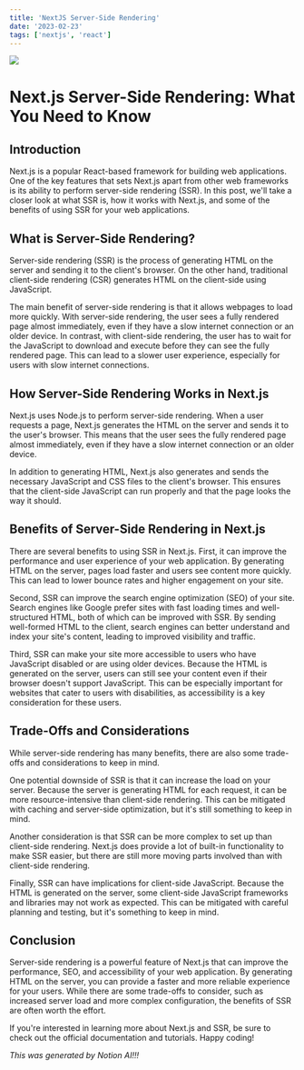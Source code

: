 ```yaml
---
title: 'NextJS Server-Side Rendering'
date: '2023-02-23'
tags: ['nextjs', 'react']
---
```


![](/static/images/nextjs.png)

# Next.js Server-Side Rendering: What You Need to Know

## Introduction

Next.js is a popular React-based framework for building web applications. One of the key features that sets Next.js apart from other web frameworks is its ability to perform server-side rendering (SSR). In this post, we'll take a closer look at what SSR is, how it works with Next.js, and some of the benefits of using SSR for your web applications.

## What is Server-Side Rendering?

Server-side rendering (SSR) is the process of generating HTML on the server and sending it to the client's browser. On the other hand, traditional client-side rendering (CSR) generates HTML on the client-side using JavaScript.

The main benefit of server-side rendering is that it allows webpages to load more quickly. With server-side rendering, the user sees a fully rendered page almost immediately, even if they have a slow internet connection or an older device. In contrast, with client-side rendering, the user has to wait for the JavaScript to download and execute before they can see the fully rendered page. This can lead to a slower user experience, especially for users with slow internet connections.

## How Server-Side Rendering Works in Next.js

Next.js uses Node.js to perform server-side rendering. When a user requests a page, Next.js generates the HTML on the server and sends it to the user's browser. This means that the user sees the fully rendered page almost immediately, even if they have a slow internet connection or an older device.

In addition to generating HTML, Next.js also generates and sends the necessary JavaScript and CSS files to the client's browser. This ensures that the client-side JavaScript can run properly and that the page looks the way it should.

## Benefits of Server-Side Rendering in Next.js

There are several benefits to using SSR in Next.js. First, it can improve the performance and user experience of your web application. By generating HTML on the server, pages load faster and users see content more quickly. This can lead to lower bounce rates and higher engagement on your site.

Second, SSR can improve the search engine optimization (SEO) of your site. Search engines like Google prefer sites with fast loading times and well-structured HTML, both of which can be improved with SSR. By sending well-formed HTML to the client, search engines can better understand and index your site's content, leading to improved visibility and traffic.

Third, SSR can make your site more accessible to users who have JavaScript disabled or are using older devices. Because the HTML is generated on the server, users can still see your content even if their browser doesn't support JavaScript. This can be especially important for websites that cater to users with disabilities, as accessibility is a key consideration for these users.

## Trade-Offs and Considerations

While server-side rendering has many benefits, there are also some trade-offs and considerations to keep in mind.

One potential downside of SSR is that it can increase the load on your server. Because the server is generating HTML for each request, it can be more resource-intensive than client-side rendering. This can be mitigated with caching and server-side optimization, but it's still something to keep in mind.

Another consideration is that SSR can be more complex to set up than client-side rendering. Next.js does provide a lot of built-in functionality to make SSR easier, but there are still more moving parts involved than with client-side rendering.

Finally, SSR can have implications for client-side JavaScript. Because the HTML is generated on the server, some client-side JavaScript frameworks and libraries may not work as expected. This can be mitigated with careful planning and testing, but it's something to keep in mind.

## Conclusion

Server-side rendering is a powerful feature of Next.js that can improve the performance, SEO, and accessibility of your web application. By generating HTML on the server, you can provide a faster and more reliable experience for your users. While there are some trade-offs to consider, such as increased server load and more complex configuration, the benefits of SSR are often worth the effort.

If you're interested in learning more about Next.js and SSR, be sure to check out the official documentation and tutorials. Happy coding!

_This was generated by Notion AI!!!_
